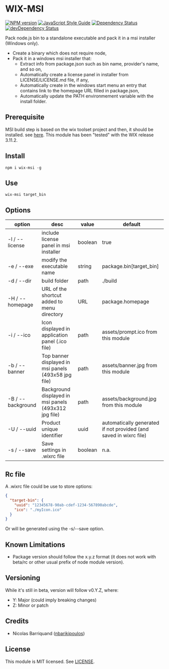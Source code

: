 #  WIX-MSI

[![NPM version][npm-image]][npm-url]
[![JavaScript Style Guide][standard-image]][standard-url]
[![Dependency Status][david-image]][david-url]
[![devDependency Status][david-dev-image]][david-dev-url]

Pack node.js bin to a standalone executable and pack it in a msi installer (Windows only).

- Create a binary which does not require node,
- Pack it in a windows msi installer that:
  - Extract info from package.json such as bin name, provider's name, and so on,
  - Automatically create a license panel in installer from LICENSE/LICENSE.md file, if any,
  - Automatically create in the windows start menu an entry that contains link to the homepage URL filled in package.json,
  - Automatically update the PATH environmement variable with the install folder.

## Prerequisite

MSI build step is based on the wix toolset project and then, it should be installed. see [here](https://wixtoolset.org).
This module has been "tested" with the WIX release 3.11.2.

## Install

```shell
npm i wix-msi -g
```

## Use

```shell
wix-msi target_bin
```

## Options

option | desc | value | default
--- | --- | --- | ---
-l / --license | include license panel in msi installer | boolean | true
-e / --exe | modify the executable name | string | package.bin[target_bin]
-d / --dir | build folder | path | ./build
-H / --homepage | URL of the shortcut added to menu directory | URL | package.homepage
-i / --ico | Icon displayed in application panel (.ico file) | path | assets/prompt.ico from this module
-b / --banner | Top banner displayed in msi panels (493x58 jpg file) | path | assets/banner.jpg from this module
-B / --background | Background displayed in msi panels (493x312 jpg file) | path | assets/background.jpg from this module
-U / --uuid | Product unique identifier | uuid  | automatically generated if not provided (and saved in wixrc file)
-s / --save | Save settings in .wixrc file | boolean  | n.a.

## Rc file

A .wixrc file could be use to store options:

```json
{
  "target-bin": {
    "uuid": "12345678-90ab-cdef-1234-567890abcde",
    "ico": "./myIcon.ico"
  }
}
```

Or will be generated using the -s/--save option.

## Known Limitations

- Package version should follow the x.y.z format (it does not work with beta/rc or other usual prefix of node module version).



## Versioning

While it's still in beta, version will follow v0.Y.Z, where:
- Y: Major (could imply breaking changes)
- Z: Minor or patch

## Credits

- Nicolas Barriquand ([nbarikipoulos](https://github.com/nbarikipoulos))

## License

This module is MIT licensed. See [LICENSE](./LICENSE.md).

[npm-url]: https://www.npmjs.com/package/wix-msi
[npm-image]: https://img.shields.io/npm/v/wix-msi.svg
[standard-url]: https://standardjs.com
[standard-image]: https://img.shields.io/badge/code_style-standard-brightgreen.svg
[david-image]: https://img.shields.io/david/nbarikipoulos/wix-msi.svg
[david-url]: https://david-dm.org/nbarikipoulos/wix-msi
[david-dev-image]: https://img.shields.io/david/dev/nbarikipoulos/wix-msi.svg
[david-dev-url]: https://david-dm.org/nbarikipoulos/wix-msi?type=dev